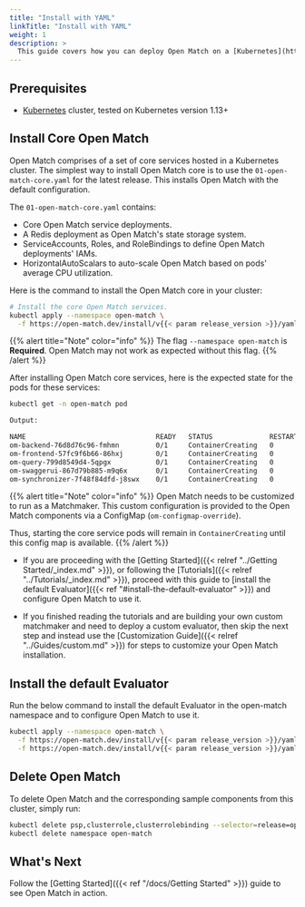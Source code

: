 ```yaml
---
title: "Install with YAML"
linkTitle: "Install with YAML"
weight: 1
description: >
  This guide covers how you can deploy Open Match on a [Kubernetes](http://kubernetes.io) cluster using static Kubernetes YAML files.
---
```


## Prerequisites

- [Kubernetes](https://kubernetes.io) cluster, tested on Kubernetes version 1.13+

## Install Core Open Match

Open Match comprises of a set of core services hosted in a Kubernetes cluster. The simplest way to install Open Match core is to use the `01-open-match-core.yaml` for the latest release. This installs Open Match with the default configuration.

The `01-open-match-core.yaml` contains:

* Core Open Match service deployments.
* A Redis deployment as Open Match's state storage system.
* ServiceAccounts, Roles, and RoleBindings to define Open Match deployments' IAMs.
* HorizontalAutoScalars to auto-scale Open Match based on pods' average CPU utilization.

Here is the command to install the Open Match core in your cluster:

```bash
# Install the core Open Match services.
kubectl apply --namespace open-match \
  -f https://open-match.dev/install/v{{< param release_version >}}/yaml/01-open-match-core.yaml
```
{{% alert title="Note" color="info" %}}
The flag `--namespace open-match` is __**Required**__. Open Match may not work as expected without this flag.
{{% /alert %}}

After installing Open Match core services, here is the expected state for the pods for these services:

```bash
kubectl get -n open-match pod

Output:

NAME                                READY   STATUS              RESTARTS   AGE
om-backend-76d8d76c96-fmhmn         0/1     ContainerCreating   0          3m53s
om-frontend-57fc9f6b66-86hxj        0/1     ContainerCreating   0          3m53s
om-query-799d8549d4-5qpgx           0/1     ContainerCreating   0          3m53s
om-swaggerui-867d79b885-m9q6x       0/1     ContainerCreating   0          3m54s
om-synchronizer-7f48f84dfd-j8swx    0/1     ContainerCreating   0          3m54s
```

{{% alert title="Note" color="info" %}}
Open Match needs to be customized to run as a Matchmaker.
This custom configuration is provided to the Open Match components via a ConfigMap
(<code>om-configmap-override</code>).

Thus, starting the core service pods will remain in <code>ContainerCreating</code> until this config map is available.
{{% /alert %}}

- If you are proceeding with the [Getting Started]({{< relref "../Getting Started/_index.md" >}}), or following the [Tutorials]({{< relref "../Tutorials/_index.md" >}}), proceed with this guide to [install the default Evaluator]({{< ref "#install-the-default-evaluator" >}}) and configure Open Match to use it.

- If you finished reading the tutorials and are building your own custom matchmaker and need to deploy a custom evaluator, then skip the next step and instead use the [Customization Guide]({{< relref "../Guides/custom.md" >}}) for steps to customize your Open Match installation.

## Install the default Evaluator

Run the below command to install the default Evaluator in the open-match namespace and to configure Open Match to use it.

```bash
kubectl apply --namespace open-match \
  -f https://open-match.dev/install/v{{< param release_version >}}/yaml/06-open-match-override-configmap.yaml \
  -f https://open-match.dev/install/v{{< param release_version >}}/yaml/07-open-match-default-evaluator.yaml
```

## Delete Open Match

To delete Open Match and the corresponding sample components from this cluster, simply run:

```bash
kubectl delete psp,clusterrole,clusterrolebinding --selector=release=open-match
kubectl delete namespace open-match
```

## What's Next

Follow the [Getting Started]({{< ref "/docs/Getting Started" >}}) guide to see Open Match in action.
